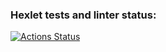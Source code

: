 ### Hexlet tests and linter status:
[![Actions Status](https://github.com/agrognomv/frontend-project-44/actions/workflows/hexlet-check.yml/badge.svg)](https://github.com/agrognomv/frontend-project-44/actions)